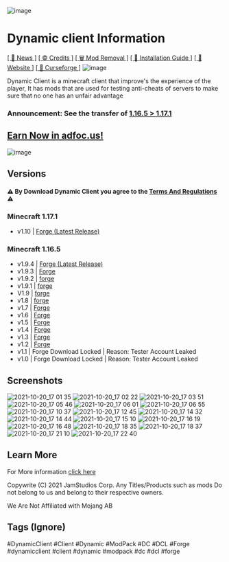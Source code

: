 ![image](https://user-images.githubusercontent.com/88536910/138622280-9c0b3e91-43fc-4d27-b523-20f9875f4036.png)
# Dynamic client Information
[[ 📝 News ]](http://adfoc.us/70081781369517) [[ ©️ Credits ]](https://github.com/JamStudiosCorporation/dynamic-client/blob/main/credits/Allcredits.md) [[ 🗑️ Mod Removal ]](https://github.com/JamStudiosCorporation/dynamic-client/blob/main/MODREMOVAL.md) [[ 🔧 Installation Guide ]](http://adfoc.us/70081781345625) [[ 📄 Website ]](http://adfoc.us/70081781325836) [[ 🔨 Curseforge ]](http://adfoc.us/70081781345623) ![image](https://img.shields.io/github/downloads/JamStudiosCorporation/dynamic-client/total?color=Blue&label=Downloads&style=for-the-badge)

Dynamic Client is a minecraft client that improve's the experience of the player, 
It has mods that are used for testing anti-cheats of servers to make sure that no one has an unfair advantage

### Announcement: See the transfer of [1.16.5 > 1.17.1](https://github.com/JamStudiosCorporation/dynamic-client/blob/main/mc_ver_transfer/1.16.5%20%3E%201.17.1.md)


## [Earn Now in adfoc.us!](http://adfoc.us/?refid=700817)
![image](https://user-images.githubusercontent.com/88536910/138185370-70847c66-ec12-448a-a9f3-9803c79a0493.png)

## Versions
#### ⚠️ By Download Dynamic Client you agree to the [Terms And Regulations](https://sites.google.com/view/dynamic-client/about/terms-regulations) ⚠️

### Minecraft 1.17.1
  - v1.10  | [Forge (Latest Release)](https://github.com/JamStudiosCorporation/dynamic-client/releases/tag/v1.10)
### Minecraft 1.16.5
  
  - v1.9.4 | [Forge (Latest Release)](https://github.com/JamStudiosCorporation/dynamic-client/releases/tag/v1.9.4)
  - v1.9.3 | [Forge](https://github.com/JamStudiosCorporation/dynamic-client/releases/tag/v1.9.3)
  - v1.9.2 | [forge](https://github.com/JamStudiosCorporation/dynamic-client/releases/tag/v1.9.2)
  - v1.9.1 | [forge](https://github.com/JamStudiosCorporation/dynamic-client/releases/tag/v1.9.1)
  - V1.9 | [forge](https://github.com/JamStudiosCorporation/dynamic-client/releases/tag/v1.9)
  - v1.8 | [forge](https://github.com/JamStudiosCorporation/dynamic-client/releases/tag/v1.8)
  - v1.7 | [Forge](https://github.com/JamStudiosCorporation/dynamic-client/releases/tag/v1.7)
  - v1.6 | [Forge](https://github.com/JamStudiosCorporation/dynamic-client/releases/tag/v1.6)
  - v1.5 | [Forge](https://github.com/JamStudiosCorporation/dynamic-client/releases/tag/v1.4)
  - v1.4 | [Forge](https://github.com/JamStudiosCorporation/dynamic-client/releases/tag/v1.4)
  - v1.3 | [Forge](https://github.com/JamStudiosCorporation/dynamic-client/releases/tag/v1.3) 
  - v1.2 | [Forge](https://github.com/JamStudiosCorporation/dynamic-client/releases/tag/v1.2)
  - v1.1 | Forge 
  Download Locked | Reason: Tester Account Leaked
  - v1.0 | Forge 
  Download Locked | Reason: Tester Account Leaked

## Screenshots
![2021-10-20_17 01 35](https://user-images.githubusercontent.com/88536910/138067217-8bbdefe4-efc0-47f0-b241-3882b6cf4940.png)
![2021-10-20_17 02 22](https://user-images.githubusercontent.com/88536910/138067227-d154bcab-a051-4ca0-85c1-8d8ab59c4b36.png)
![2021-10-20_17 03 51](https://user-images.githubusercontent.com/88536910/138067230-eb8f7a14-6825-4f55-bac3-0594ee752fff.png)
![2021-10-20_17 05 46](https://user-images.githubusercontent.com/88536910/138067233-c341cae6-19f3-4a0f-afa5-27abdf16db5d.png)
![2021-10-20_17 06 01](https://user-images.githubusercontent.com/88536910/138067235-253ea015-b613-44c9-a29b-1313d6dbb2b3.png)
![2021-10-20_17 06 55](https://user-images.githubusercontent.com/88536910/138067237-01824c5f-26fb-4f80-8f50-89292238de1b.png)
![2021-10-20_17 10 37](https://user-images.githubusercontent.com/88536910/138067246-a500a7db-faf9-4092-a77c-db30683acbca.png)
![2021-10-20_17 12 45](https://user-images.githubusercontent.com/88536910/138067248-bcbd1298-b4c8-4920-ac4b-1c89183f247e.png)
![2021-10-20_17 14 32](https://user-images.githubusercontent.com/88536910/138067252-161278ad-4972-45a5-8551-6a7ebff68b54.png)
![2021-10-20_17 14 44](https://user-images.githubusercontent.com/88536910/138067259-b15a1f72-72bc-4be1-946f-a76cac4e8d6c.png)
![2021-10-20_17 15 10](https://user-images.githubusercontent.com/88536910/138067263-a6727dea-b0a0-4def-b9c5-e04b417257ef.png)
![2021-10-20_17 16 19](https://user-images.githubusercontent.com/88536910/138067265-e7315f23-ec6e-4c3c-a43b-15f6ab77ae89.png)
![2021-10-20_17 16 48](https://user-images.githubusercontent.com/88536910/138067267-a0a7c80a-508f-4050-9a98-70163ffc1a14.png)
![2021-10-20_17 18 35](https://user-images.githubusercontent.com/88536910/138067270-238876d8-6698-41e5-9d2f-38244d2193e1.png)
![2021-10-20_17 18 37](https://user-images.githubusercontent.com/88536910/138067276-829acc88-4f2d-40d2-a285-fc8396b4f91b.png)
![2021-10-20_17 21 10](https://user-images.githubusercontent.com/88536910/138067277-d24c8e45-b39e-452f-938c-5becd2219fcf.png)
![2021-10-20_17 22 40](https://user-images.githubusercontent.com/88536910/138067279-fa09e61f-706c-4d0c-82e2-4c7c0fde0b78.png)


## Learn More
For More information [click here](https://sites.google.com/view/dynamic-client)

Copywrite (C) 2021 JamStudios Corp.
Any Titles/Products such as mods Do not belong to us and belong to their respective owners.

We Are Not Affiliated with Mojang AB

## Tags (Ignore)
#DynamicClient #Client #Dynamic #ModPack #DC #DCL #Forge
#dynamicclient #client #dynamic #modpack #dc #dcl #forge
